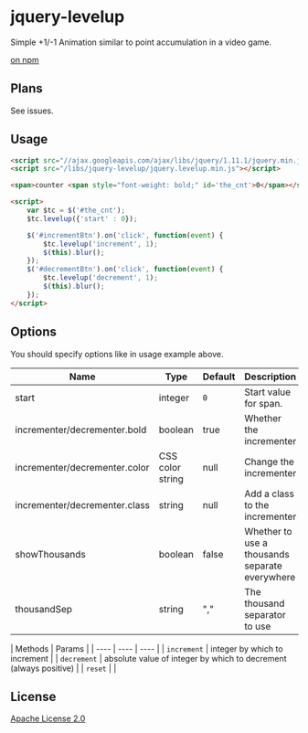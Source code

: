 # jquery-levelup
Simple +1/-1 Animation similar to point accumulation in a video game.

[on npm](https://www.npmjs.com/package/jquery-levelup)

Plans
-----

See issues.

Usage
-----
```html
<script src="//ajax.googleapis.com/ajax/libs/jquery/1.11.1/jquery.min.js"></script>
<script src="/libs/jquery-levelup/jquery.levelup.min.js"></script>

<span>counter <span style="font-weight: bold;" id='the_cnt'>0</span></span>

<script>
    var $tc = $('#the_cnt');
    $tc.levelup({'start' : 0});

    $('#incrementBtn').on('click', function(event) {
        $tc.levelup('increment', 1);
        $(this).blur();
    });
    $('#decrementBtn').on('click', function(event) {
        $tc.levelup('decrement', 1);
        $(this).blur();
    });
</script>
```

Options
-------
You should specify options like in usage example above.

| Name | Type | Default | Description |
| ---- | ---- | ---- | ---- |
| start | integer | `0` | Start value for span. |
| incrementer/decrementer.bold | boolean | true | Whether the incrementer|decrementer is bold |
| incrementer/decrementer.color | CSS color string | null | Change the incrementer|decrementer's text color |
| incrementer/decrementer.class | string | null | Add a class to the incrementer|decrementer element |
| showThousands | boolean | false | Whether to use a thousands separate everywhere |
| thousandSep | string | "," | The thousand separator to use |

| Methods  | Params |
| ---- | ---- | ---- |
| `increment` | integer by which to increment |
| `decrement` | absolute value of integer by which to decrement (always positive) |
| `reset` | |

License
-------
[Apache License 2.0](http://www.apache.org/licenses/LICENSE-2.0)
